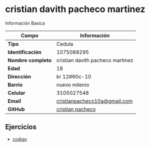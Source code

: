 # cristian davith pacheco martinez
Información Basica

| Campo | Información |
| --- | --- |
| **Tipo** | Cedula |
| **Identificación** | 1075088295 |
| **Nombre completo** | cristian davith pacheco martinez |
| **Edad** | 18 |
| **Dirección** | kr 12#60c-10 |
| **Barrio** | nuevo milenio |
| **Celular** | 3105027548 |
| **Email** | cristianpacheco10a@gmail.com |
| **GitHub** |[cristian pacheco](https://github.com/Cristian-pacheco) |

## Ejercicios
- [codigo](https://github.com/Cristian-pacheco/ADSO2558427/blob/main/codigo)

